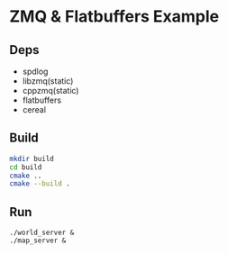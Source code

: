 # ZMQ & Flatbuffers Example

## Deps

- spdlog
- libzmq(static)
- cppzmq(static)
- flatbuffers
- cereal

## Build

```sh
mkdir build
cd build
cmake ..
cmake --build .
```

## Run

```
./world_server &
./map_server &
```

